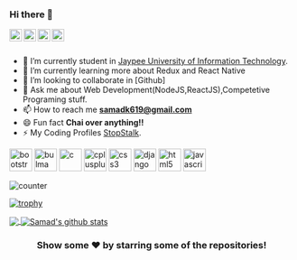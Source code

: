 ### Hi there 👋

<a href="https://www.linkedin.com/in/samadkhan99/">
  <img align="left" alt="Samad's Linkdein" width="22px" src="https://cdn.jsdelivr.net/npm/simple-icons@v3/icons/linkedin.svg" />
</a>
<a href="https://github.com/khansamad99">
  <img align="left" alt="Samad's Github" width="22px" src="https://cdn.jsdelivr.net/npm/simple-icons@v3/icons/github.svg" />
</a>
<a href="https://www.instagram.com/___samadkhan_/">
  <img align="left" alt="Samad's Instagram" width="22px" src="https://cdn.jsdelivr.net/npm/simple-icons@v3/icons/instagram.svg" />
</a>
<a href="https://www.facebook.com/profile.php?id=100006512253262">
  <img align="left" alt="Samad's Facebook" width="22px" src="https://cdn.jsdelivr.net/npm/simple-icons@v3/icons/facebook.svg" />
</a>
<br/>
<br/>


- 🔭 I’m currently student in [Jaypee University of Information Technology](https://juit.ac.in/).
- 🌱 I’m currently learning more about Redux and React Native
- 👯 I’m looking to collaborate in [Github]
- 💬 Ask me about Web Development(NodeJS,ReactJS),Competetive Programing stuff.
- 📫 How to reach me **samadk619@gmail.com**
- 😄 Fun fact **Chai over anything!!**
- ⚡ My Coding Profiles [StopStalk](https://www.stopstalk.com/user/profile/sam_khan99).


<p align="left"><img src="https://devicons.github.io/devicon/devicon.git/icons/bootstrap/bootstrap-plain.svg" alt="bootstrap" width="40" height="40"/> <img src="https://img.icons8.com/officel/48/000000/react.png" alt="bulma" width="40" height="40"/> <img src="https://devicons.github.io/devicon/devicon.git/icons/c/c-original.svg" alt="c" width="40" height="40"/> <img src="https://devicons.github.io/devicon/devicon.git/icons/cplusplus/cplusplus-original.svg" alt="cplusplus" width="40" height="40"/> <img src="https://devicons.github.io/devicon/devicon.git/icons/css3/css3-original-wordmark.svg" alt="css3" width="40" height="40"/> <img src="https://img.icons8.com/color/48/000000/nodejs.png" alt="django" width="40" height="40"/> <img src="https://devicons.github.io/devicon/devicon.git/icons/html5/html5-original-wordmark.svg" alt="html5" width="40" height="40"/> <img src="https://devicons.github.io/devicon/devicon.git/icons/javascript/javascript-original.svg" alt="javascript" width="40" height="40"/></p>

![counter](https://ennf979e38ywgbn.m.pipedream.net)


[![trophy](https://github-profile-trophy.vercel.app/?username=khansamad99)](https://github.com/ryo-ma/github-profile-trophy)



<a href="https://github.com/khansamad99">
  <img align="center" src="https://github-readme-stats.vercel.app/api/top-langs/?username=khansamad99&theme=light&hide_langs_below=1" />
</a>
<a href="https://github.com/khansamad99">
 <img align="center" src="https://github-readme-stats.vercel.app/api?username=khansamad99&show_icons=true&theme=light&line_height=27" alt="Samad's github stats"/>
</a>


<div align="center">

### Show some ❤️ by starring some of the repositories!

</div>

<!--
**khansamad99/khansamad99** is a ✨ _special_ ✨ repository because its `README.md` (this file) appears on your GitHub profile.


-->
